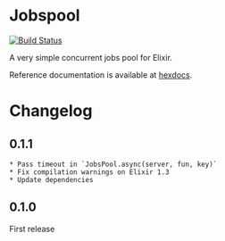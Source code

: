 Jobspool
========

[![Build Status](https://travis-ci.org/flupke/exjobspool.svg?branch=master)](https://travis-ci.org/flupke/exjobspool)

A very simple concurrent jobs pool for Elixir.

Reference documentation is available at [hexdocs](http://hexdocs.pm/jobspool/).

Changelog
=========

0.1.1
-----

    * Pass timeout in `JobsPool.async(server, fun, key)`
    * Fix compilation warnings on Elixir 1.3
    * Update dependencies

0.1.0
-----

First release
